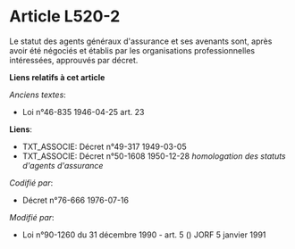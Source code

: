 # Article L520-2

Le statut des agents généraux d'assurance et ses avenants sont, après avoir été négociés et établis par les organisations
professionnelles intéressées, approuvés par décret.

**Liens relatifs à cet article**

_Anciens textes_:

  - Loi n°46-835 1946-04-25 art. 23

**Liens**:

  - TXT_ASSOCIE: Décret n°49-317 1949-03-05
  - TXT_ASSOCIE: Décret n°50-1608 1950-12-28 *homologation des statuts d'agents d'assurance*

_Codifié par_:

  - Décret n°76-666 1976-07-16

_Modifié par_:

  - Loi n°90-1260 du 31 décembre 1990 - art. 5 () JORF 5 janvier 1991

